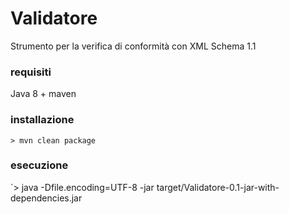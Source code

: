 
# Validatore

 Strumento per la verifica di conformità con XML Schema 1.1

### requisiti
Java 8 + maven

### installazione
`> mvn clean package`

### esecuzione
`> java -Dfile.encoding=UTF-8 -jar target/Validatore-0.1-jar-with-dependencies.jar


